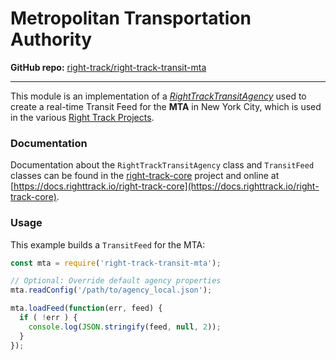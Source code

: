 Metropolitan Transportation Authority
=====================================

**GitHub repo:** [right-track/right-track-transit-mta](https://github.com/right-track/right-track-transit-mta)

---

This module is an implementation of a [_RightTrackTransitAgency_](https://github.com/right-track/right-track-core#right-track-transit-agency)
used to create a real-time Transit Feed for the **MTA** in New York City, which is used in the various
[Right Track Projects](https://github.com/right-track).


### Documentation

Documentation about the `RightTrackTransitAgency` class and `TransitFeed` classes can be found in the
[right-track-core](https://github.com/right-track/right-track-core) project
and online at [https://docs.righttrack.io/right-track-core](https://docs.righttrack.io/right-track-core).

### Usage

This example builds a `TransitFeed` for the MTA:

```javascript
const mta = require('right-track-transit-mta');

// Optional: Override default agency properties
mta.readConfig('/path/to/agency_local.json');

mta.loadFeed(function(err, feed) {
  if ( !err ) {
    console.log(JSON.stringify(feed, null, 2));
  }
});
```